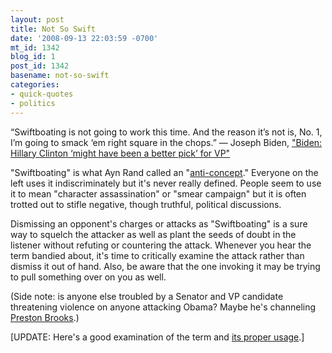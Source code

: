 ```yaml
---
layout: post
title: Not So Swift
date: '2008-09-13 22:03:59 -0700'
mt_id: 1342
blog_id: 1
post_id: 1342
basename: not-so-swift
categories:
- quick-quotes
- politics
---
```

<p>
&#x201C;Swiftboating is not going to work this time. And the reason it&#x2019;s not is, No. 1, I&#x2019;m going to smack &#x2018;em right square in the chops.&#x201D; &#x2014; Joseph Biden, <a href="http://elections.foxnews.com/2008/09/10/biden-hillary-clinton-might-have-been-a-better-pick-for-vp/">"Biden: Hillary Clinton &#x2018;might have been a better pick&#x2019; for VP"</a>
</p>
<p>
"Swiftboating" is what Ayn Rand called an "<a href="http://www.aynrandlexicon.com/lexicon/anticoncepts.html">anti-concept</a>." Everyone on the left uses it indiscriminately but it's never really defined. People seem to use it to mean "character assassination" or "smear campaign" but it is often trotted out to stifle negative, though truthful, political discussions.
</p>
<p>
Dismissing an opponent's charges or attacks as "Swiftboating" is a sure way to squelch the attacker as well as plant the seeds of doubt in the listener without refuting or countering the attack. Whenever you hear the term bandied about, it's time to critically examine the attack rather than dismiss it out of hand. Also, be aware that the one invoking it may be trying to pull something over on you as well.
</p>
<p>
(Side note: is anyone else troubled by a Senator and VP candidate threatening violence on anyone attacking Obama? Maybe he's channeling <a href="http://en.wikipedia.org/wiki/Preston_Brooks">Preston Brooks</a>.)
</p>
<p>
[UPDATE: Here's a good examination of the term and <a href="http://www.americanthinker.com/2008/04/redefining_swiftboating_and_re.html">its proper usage</a>.]
</p>

